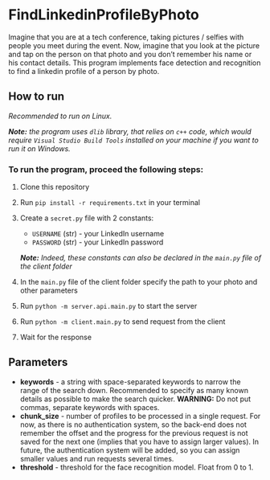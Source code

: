 # FindLinkedinProfileByPhoto

Imagine that you are at a tech conference, taking pictures / selfies with people you meet during the event. Now, imagine that you look at the picture and tap on the person on that photo and you don’t remember his name or his contact details. This program implements face detection and recognition to find a linkedin profile of a person by photo.

## How to run
*Recommended to run on Linux.*

_**Note:** the program uses `dlib` library, that relies on `c++` code, which would require `Visual Studio Build Tools` installed on your machine if you want to run it on Windows._

### To run the program, proceed the following steps:
1. Clone this repository
2. Run `pip install -r requirements.txt` in your terminal
3. Create a `secret.py` file with 2 constants:
   * `USERNAME` (str) - your LinkedIn username
   * `PASSWORD` (str) - your LinkedIn password

   *__Note:__ Indeed, these constants can also be declared in the `main.py` file of the client folder*

4. In the `main.py` file of the client folder specify the path to your photo and other parameters
5. Run `python -m server.api.main.py` to start the server
6. Run `python -m client.main.py` to send request from the client
7. Wait for the response

## Parameters
* **keywords** - a string with space-separated keywords to narrow the range of the search down. Recommended to specify as many known details as possible to make the search quicker. **WARNING:** Do not put commas, separate keywords with spaces.
* **chunk_size** - number of profiles to be processed in a single request. For now, as there is no authentication system, so the back-end does not remember the offset and the progress for the previous request is not saved for the next one (implies that you have to assign larger values). In future, the authentication system will be added, so you can assign smaller values and run requests several times.
* **threshold** - threshold for the face recognition model. Float from 0 to 1.
